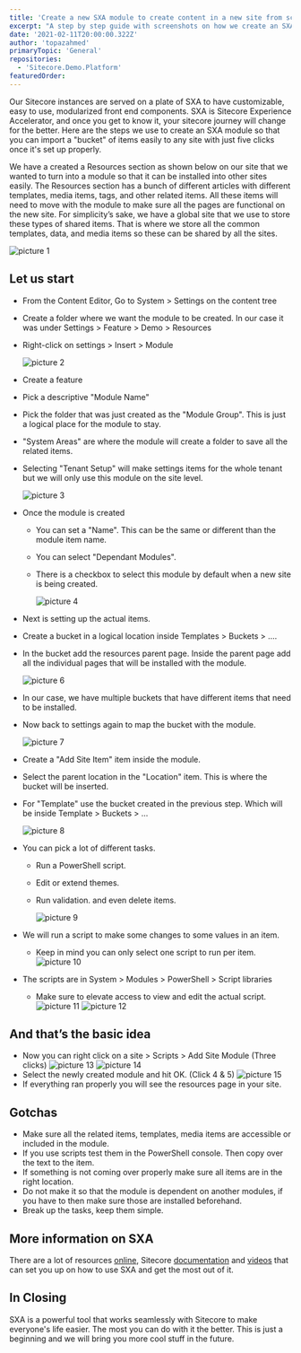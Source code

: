 ```yaml
---
title: 'Create a new SXA module to create content in a new site from scratch.'
excerpt: "A step by step guide with screenshots on how we create an SXA modules, that bundles up content for us which can easily be added to a site on demand."
date: '2021-02-11T20:00:00.322Z'
author: 'topazahmed'
primaryTopic: 'General'
repositories:
  - 'Sitecore.Demo.Platform'
featuredOrder:
---
```


Our Sitecore instances are served on a plate of SXA to have customizable, easy to use, modularized front end components. SXA is Sitecore Experience Accelerator, and once you get to know it, your sitecore journey will change for the better. Here are the steps we use to create an SXA module so that you can import a "bucket" of items easily to any site with just five clicks once it's set up properly.

We have a created a Resources section as shown below on our site that we wanted to turn into a module so that it can be installed into other sites easily. The Resources section has a bunch of different articles with different templates, media items, tags, and other related items. All these items will need to move with the module to make sure all the pages are functional on the new site. For simplicity’s sake, we have a global site that we use to store these types of shared items. That is where we store all the common templates, data, and media items so these can be shared by all the sites.

![picture 1](/assets/blog/create-sxa-module/sxa-module1.png)

## Let us start

- From the Content Editor, Go to System > Settings on the content tree
- Create a folder where we want the module to be created. In our case it was under Settings > Feature > Demo > Resources
- Right-click on settings > Insert > Module

  ![picture 2](/assets/blog/create-sxa-module/sxa-module-create-feature.png)

- Create a feature
- Pick a descriptive "Module Name"
- Pick the folder that was just created as the "Module Group". This is just a logical place for the module to stay.
- "System Areas" are where the module will create a folder to save all the related items.
- Selecting "Tenant Setup" will make settings items for the whole tenant but we will only use this module on the site level.

  ![picture 3](/assets/blog/create-sxa-module/sxa-module-create-dialog.png)

- Once the module is created
  - You can set a "Name". This can be the same or different than the module item name.
  - You can select "Dependant Modules".
  - There is a checkbox to select this module by default when a new site is being created.

    ![picture 4](/assets/blog/create-sxa-module/sxa-module-dialog.png)

- Next is setting up the actual items.
- Create a bucket in a logical location inside Templates > Buckets > ….
- In the bucket add the resources parent page. Inside the parent page add all the individual pages that will be installed with the module.

  ![picture 6](/assets/blog/create-sxa-module/sxa-module-buckets.png)

- In our case, we have multiple buckets that have different items that need to be installed.

- Now back to settings again to map the bucket with the module.

  ![picture 7](/assets/blog/create-sxa-module/sxa-module-bucket.png)

- Create a "Add Site Item" item inside the module.
- Select the parent location in the "Location" item. This is where the bucket will be inserted.
- For "Template" use the bucket created in the previous step. Which will be inside Template > Buckets > …

  ![picture 8](/assets/blog/create-sxa-module/sxa-module-create-bucket.png)

- You can pick a lot of different tasks.
  - Run a PowerShell script.
  - Edit or extend themes.
  - Run validation. and even delete items.

    ![picture 9](/assets/blog/create-sxa-module/sxa-module-bucket-insert.png)

- We will run a script to make some changes to some values in an item.
  - Keep in mind you can only select one script to run per item.
  ![picture 10](/assets/blog/create-sxa-module/sxa-module-script.png)

- The scripts are in System > Modules > PowerShell > Script libraries
  - Make sure to elevate access to view and edit the actual script.
  ![picture 11](/assets/blog/create-sxa-module/sxa-module-ps.png)
  ![picture 12](/assets/blog/create-sxa-module/sxa-module-elevate.png)

## And that’s the basic idea

- Now you can right click on a site > Scripts > Add Site Module (Three clicks)
  ![picture 13](/assets/blog/create-sxa-module/sxa-module-add.png)
  ![picture 14](/assets/blog/create-sxa-module/sxa-module-added.png)
- Select the newly created module and hit OK. (Click 4 & 5)
  ![picture 15](/assets/blog/create-sxa-module/sxa-module-done.png)
- If everything ran properly you will see the resources page in your site.

## Gotchas

- Make sure all the related items, templates, media items are accessible or included in the module.
- If you use scripts test them in the PowerShell console. Then copy over the text to the item.
- If something is not coming over properly make sure all items are in the right location.
- Do not make it so that the module is dependent on another modules, if you have to then make sure those are installed beforehand.
- Break up the tasks, keep them simple.

## More information on SXA

There are a lot of resources [online](https://doc.sitecore.com/users/sxa/17/sitecore-experience-accelerator/en/introducing-sitecore-experience-accelerator.html), Sitecore [documentation](https://doc.sitecore.com/developers/sxa/17/sitecore-experience-accelerator/en/index-en.html) and [videos](https://sitecore.gallery.video/category/videos/sitecore-experience-accelerator-sxa) that can set you up on how to use SXA and get the most out of it.

## In Closing

SXA is a powerful tool that works seamlessly with Sitecore to make everyone's life easier. The most you can do with it the better. This is just a beginning and we will bring you more cool stuff in the future.
